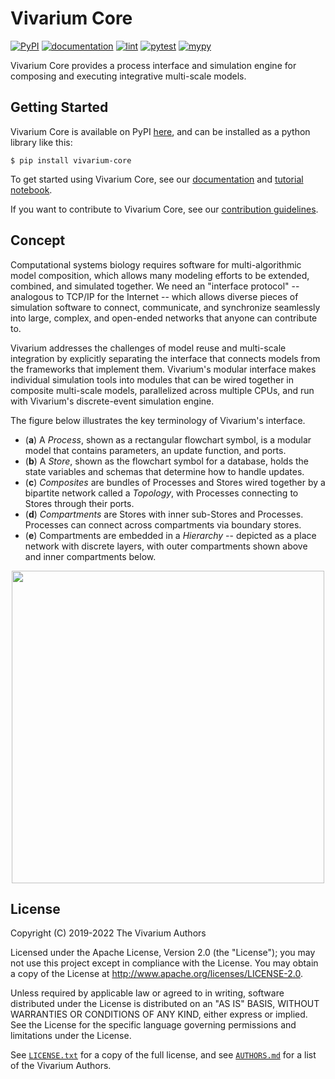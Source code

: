 # Vivarium Core

[![PyPI](https://img.shields.io/pypi/v/vivarium-core)](https://pypi.org/project/vivarium-core/)
[![documentation](https://github.com/vivarium-collective/vivarium-core/actions/workflows/docs.yml/badge.svg)](https://vivarium-core.readthedocs.io/en/latest/)
[![lint](https://github.com/vivarium-collective/vivarium-core/actions/workflows/pylint.yml/badge.svg)](https://github.com/vivarium-collective/vivarium-core/actions/workflows/pylint.yml?query=branch%3Amaster)
[![pytest](https://github.com/vivarium-collective/vivarium-core/actions/workflows/pytest.yml/badge.svg)](https://github.com/vivarium-collective/vivarium-core/actions/workflows/pytest.yml?query=branch%3Amaster)
[![mypy](https://github.com/vivarium-collective/vivarium-core/actions/workflows/mypy.yml/badge.svg)](https://github.com/vivarium-collective/vivarium-core/actions/workflows/mypy.yml?query=branch%3Amaster)


Vivarium Core provides a process interface and simulation engine for composing 
and executing integrative multi-scale models.

## Getting Started

Vivarium Core is available on PyPI [here](https://pypi.org/project/vivarium-core/), and can be installed as a python library like this:

```console
$ pip install vivarium-core
```

To get started using Vivarium Core, see our
[documentation](https://vivarium-core.readthedocs.io/en/latest/getting_started.html)
and [tutorial
notebook](https://vivarium-core.readthedocs.io/en/latest/tutorials.html).

If you want to contribute to Vivarium Core, see our [contribution
guidelines](CONTRIBUTING.md).

## Concept

Computational systems biology requires software for multi-algorithmic model 
composition, which allows many modeling efforts to be extended, combined, and 
simulated together. We need an "interface protocol" -- analogous to TCP/IP for 
the Internet -- which allows diverse pieces of simulation software to connect, 
communicate, and synchronize seamlessly into large, complex, and open-ended 
networks that anyone can contribute to.

Vivarium addresses the challenges of model reuse and multi-scale integration by 
explicitly separating the interface that connects models from the frameworks that 
implement them. Vivarium's modular interface makes individual simulation tools into 
modules that can be wired together in composite multi-scale models, parallelized 
across multiple CPUs, and run with Vivarium's discrete-event simulation engine.

The figure below illustrates the key terminology of Vivarium's interface.
* (**a**) A *Process*, shown as a rectangular flowchart symbol, is a modular model that contains parameters, 
an update function, and ports.
* (**b**) A *Store*, shown as the flowchart symbol for a database, holds the state variables and schemas that 
determine how to handle updates. 
* (**c**) *Composites* are bundles of Processes and Stores wired together by a bipartite network called a *Topology*, 
with Processes connecting to Stores through their ports. 
* (**d**) *Compartments* are Stores with inner sub-Stores and Processes. Processes can connect across compartments via 
boundary stores.
* (**e**) Compartments are embedded in a *Hierarchy* -- depicted as a place network with discrete layers, 
with outer compartments shown above and inner compartments below.

<p align="center">
    <img src="https://github.com/vivarium-collective/vivarium-core/blob/master/doc/_static/interface.png?raw=true" width="500">
</p>


## License

Copyright (C) 2019-2022 The Vivarium Authors

Licensed under the Apache License, Version 2.0 (the "License"); you may
not use this project except in compliance with the License. You may
obtain a copy of the License at
http://www.apache.org/licenses/LICENSE-2.0.

Unless required by applicable law or agreed to in writing, software
distributed under the License is distributed on an "AS IS" BASIS,
WITHOUT WARRANTIES OR CONDITIONS OF ANY KIND, either express or implied.
See the License for the specific language governing permissions and
limitations under the License.

See [`LICENSE.txt`](LICENSE.txt) for a copy of the full license, and see
[`AUTHORS.md`](AUTHORS.md) for a list of the Vivarium Authors.
